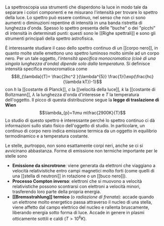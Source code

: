 La spettroscopia usa strumenti che disperdono la luce in modo tale da separare i colori componenti e ne misurano l'intensità per trovare lo spettro della luce. Lo spettro può essere continuo, nel senso che non ci sono aumenti o diminuzioni repentine di intensità in una banda ristretta di lunghezza d'onda. Spesso lo spettro presenta delle "buche" o dei "picchi" di intensità in determinati punti: questi sono le [[Righe spettrali]] e sono gli strumenti principali della spettro astrofisica.

È interessante studiare il caso dello spettro continuo di un [[corpo nero]], in quanto molte stelle emettono uno spettro luminoso molto simile ad un corpo nero. Per un tale oggetto, *l'intensità specifica monocromatica (cioè di una singola lunghezza d'onda) dipende solo dalla temperatura*. Si definisce intensità specifica monocromatica come
$$B_{\lambda}(T)= \frac{2hc^2
}{\lambda^{5}} \frac{1}{\exp(\frac{hc}{\lambda kT})-1}$$
con $h$ la [[costante di Planck]], $c$ la [[velocità della luce]], $k$ la [[costante di Boltzmann]], $\lambda$ la lunghezza d'onda d'interesse e $T$ la temperatura dell'oggetto. Il picco di questa distribuzione segue la **legge di traslazione di Wien**
$$\lambda_{p}=1\mu m\frac{2900K}{T}$$
Lo studio di questo spettro è interessante perché lo spettro continuo ci dà informazioni sullo stato fisico dell'oggetto di studio. In particolare, un continuo di corpo nero indica emissione termica da un oggetto in equilibrio termodinamico e a temperatura costante.

Le stelle, purtroppo, non sono esattamente corpi neri, anche se ci si avvicinano abbastanza. Forme di emissione non termiche importante per le stelle sono
- **Emissione da sincrotrone**: viene generata da elettroni che viaggiano a velocità relativistiche entro campi magnetici molto forti (come quelli di una [[stella di neutroni]] in rotazione o un [[buco nero]]).
- **Processo Compton inverso**: elettroni che si muovono a velocità relativistiche possono scontrarsi con elettroni a velocità minori, trasferendo loro parte della propria energia.
- **[[Bremsstrahlung]] termico** (o *radiazione di frenata*): accade quando un elettrone molto energetico passa attraverso il nucleo di una stella, viene affetto dal campo elettrico del nucleo e rallenta bruscamente, liberando energia sotto forma di luce. Accade in genere in plasmi otticamente sottili e caldi ($T>10^{6}K$).